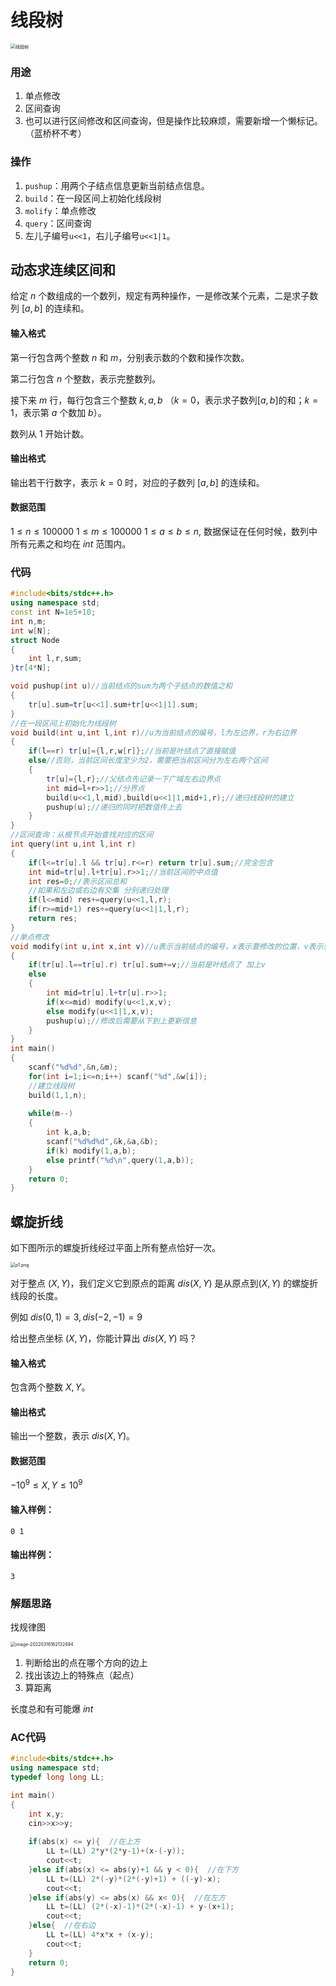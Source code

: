 # 线段树

<img src="https://cdn.jsdelivr.net/gh/chousinbin/Image/202210221139993.bmp" alt="线段树" style="zoom:50%;" />



### 用途

1. 单点修改
2. 区间查询
3. 也可以进行区间修改和区间查询，但是操作比较麻烦，需要新增一个懒标记。（蓝桥杯不考）

### 操作

1. `pushup`：用两个子结点信息更新当前结点信息。
2. `build`：在一段区间上初始化线段树
3. `molify`：单点修改
4. `query`：区间查询
5. 左儿子编号`u<<1`，右儿子编号`u<<1|1`。

## 动态求连续区间和

给定 $n$ 个数组成的一个数列，规定有两种操作，一是修改某个元素，二是求子数列 $[a,b]$ 的连续和。

#### 输入格式

第一行包含两个整数 $n$ 和 $m$，分别表示数的个数和操作次数。

第二行包含 $n$ 个整数，表示完整数列。

接下来 $m$ 行，每行包含三个整数 $k,a,b$ （$k=0$，表示求子数列$[a,b]$的和；$k=1$，表示第 $a$ 个数加 $b$）。

数列从 $1$ 开始计数。

#### 输出格式

输出若干行数字，表示 $k=0$ 时，对应的子数列 $[a,b]$ 的连续和。

#### 数据范围

$1≤n≤100000$
$1≤m≤100000$
$1≤a≤b≤n,$
数据保证在任何时候，数列中所有元素之和均在 $int$ 范围内。

### 代码

```c++
#include<bits/stdc++.h>
using namespace std;
const int N=1e5+10;
int n,m;
int w[N];
struct Node
{
    int l,r,sum;
}tr[4*N];

void pushup(int u)//当前结点的sum为两个子结点的数值之和
{
    tr[u].sum=tr[u<<1].sum+tr[u<<1|1].sum;
}
//在一段区间上初始化为线段树
void build(int u,int l,int r)//u为当前结点的编号，l为左边界，r为右边界
{
    if(l==r) tr[u]={l,r,w[r]};//当前是叶结点了直接赋值
    else//否则，当前区间长度至少为2，需要把当前区间分为左右两个区间
    {
        tr[u]={l,r};//父结点先记录一下广域左右边界点
        int mid=l+r>>1;//分界点
        build(u<<1,l,mid),build(u<<1|1,mid+1,r);//递归线段树的建立
        pushup(u);//递归的同时把数值传上去
    }
}
//区间查询：从根节点开始查找对应的区间
int query(int u,int l,int r)
{
    if(l<=tr[u].l && tr[u].r<=r) return tr[u].sum;//完全包含
    int mid=tr[u].l+tr[u].r>>1;//当前区间的中点值
    int res=0;//表示区间总和
    //如果和左边或右边有交集 分别递归处理
    if(l<=mid) res+=query(u<<1,l,r);
    if(r>=mid+1) res+=query(u<<1|1,l,r);
    return res;
}
//单点修改
void modify(int u,int x,int v)//u表示当前结点的编号，x表示要修改的位置，v表示要增加的值
{
    if(tr[u].l==tr[u].r) tr[u].sum+=v;//当前是叶结点了 加上v
    else
    {
        int mid=tr[u].l+tr[u].r>>1;
        if(x<=mid) modify(u<<1,x,v);
        else modify(u<<1|1,x,v);
        pushup(u);//修改后需要从下到上更新信息
    }
}
int main()
{
    scanf("%d%d",&n,&m);
    for(int i=1;i<=n;i++) scanf("%d",&w[i]);
    //建立线段树
    build(1,1,n);
    
    while(m--)
    {
        int k,a,b;
        scanf("%d%d%d",&k,&a,&b);
        if(k) modify(1,a,b);
        else printf("%d\n",query(1,a,b));
    }
    return 0;
}
```





## 螺旋折线

如下图所示的螺旋折线经过平面上所有整点恰好一次。

<img src="https://cdn.jsdelivr.net/gh/chousinbin/Image/202401290031699.png" alt="p1.png" style="zoom:50%;" />

对于整点 $(X,Y)$，我们定义它到原点的距离 $dis(X,Y)$ 是从原点到$(X,Y)$ 的螺旋折线段的长度。

例如 $dis(0,1)=3,dis(−2,−1)=9$

给出整点坐标 $(X,Y)$，你能计算出 $dis(X,Y)$ 吗？

#### 输入格式

包含两个整数 $X,Y$。

#### 输出格式

输出一个整数，表示 $dis(X,Y)$。

#### 数据范围

$−10^9≤X,Y≤10^9$

#### 输入样例：

```
0 1
```

#### 输出样例：

```
3
```

### 解题思路

找规律图

<img src="https://cdn.jsdelivr.net/gh/chousinbin/Image/202210221139622.png" alt="image-20220316162132494" style="zoom:50%;" />

1. 判断给出的点在哪个方向的边上
2. 找出该边上的特殊点（起点）
3. 算距离

长度总和有可能爆 $int$

### AC代码

```c++
#include<bits/stdc++.h>
using namespace std;
typedef long long LL;

int main()
{
    int x,y;
    cin>>x>>y;
    
    if(abs(x) <= y){  //在上方
        LL t=(LL) 2*y*(2*y-1)+(x-(-y));
        cout<<t;
    }else if(abs(x) <= abs(y)+1 && y < 0){  //在下方
        LL t=(LL) 2*(-y)*(2*(-y)+1) + ((-y)-x);
        cout<<t;
    }else if(abs(y) <= abs(x) && x< 0){  //在左方
    	LL t=(LL) (2*(-x)-1)*(2*(-x)-1) + y-(x+1);
        cout<<t;
    }else{  //在右边
        LL t=(LL) 4*x*x + (x-y);
        cout<<t;
    }
    return 0;
}
```

